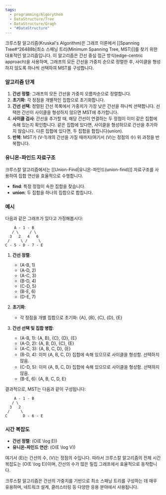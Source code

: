 ```yaml
---
tags:
  - programming/Algorythem
  - DataStructure/Tree
  - DataStructure/Gragh
  - "#DataStructure"
---
```

크루스칼 알고리즘(Kruskal's Algorithm)은 그래프 이론에서 [[Spanning Tree#^26488b|최소 스패닝 트리(Minimum Spanning Tree, MST)]]를 찾기 위한 대표적인 알고리즘입니다. 이 알고리즘은 간선 중심 접근 방식(edge-centric approach)을 사용하며, 그래프의 모든 간선을 가중치 순으로 정렬한 후, 사이클을 형성하지 않도록 하나씩 선택하여 MST를 구성합니다.

### 알고리즘 단계

1. **간선 정렬**: 그래프의 모든 간선을 가중치 오름차순으로 정렬합니다.
2. **초기화**: 각 정점을 개별적인 집합으로 초기화합니다.
3. **간선 선택**: 정렬된 간선 목록에서 가중치가 가장 낮은 간선을 하나씩 선택합니다. 선택한 간선이 사이클을 형성하지 않으면 MST에 추가합니다.
4. **사이클 검사**: 간선을 추가할 때, 해당 간선이 연결하는 두 정점이 이미 같은 집합에 속해 있는지 확인합니다. 같은 집합에 있다면, 사이클을 형성하므로 간선을 추가하지 않습니다. 다른 집합에 있다면, 두 집합을 합칩니다(union).
5. **반복**: MST가 \(V-1\)개의 간선을 가질 때까지(여기서 \(V\)는 정점의 수) 위 과정을 반복합니다.

### 유니온-파인드 자료구조
크루스칼 알고리즘에서는 [[Union-Find|유니온-파인드(union-find)]] 자료구조를 사용하여 집합 연산을 효율적으로 수행합니다.
- **find**: 특정 정점이 속한 집합을 찾습니다.
- **union**: 두 집합을 하나의 집합으로 합칩니다.

### 예시

다음과 같은 그래프가 있다고 가정해봅시다:
```
    A - 1 - B
   / \     / \
  3   2   4   6
 /     \ /     \
C - 5 - D - 7 - E
```

1. **간선 정렬**:
   - (A-B, 1)
   - (A-D, 2)
   - (A-C, 3)
   - (B-D, 4)
   - (C-D, 5)
   - (B-E, 6)
   - (D-E, 7)

2. **초기화**:
   - 각 정점을 개별 집합으로 초기화: {A}, {B}, {C}, {D}, {E}

3. **간선 선택 및 집합 병합**:
   - (A-B, 1): {A, B}, {C}, {D}, {E}
   - (A-D, 2): {A, B, D}, {C}, {E}
   - (A-C, 3): {A, B, C, D}, {E}
   - (B-D, 4): 이미 {A, B, C, D} 집합에 속해 있으므로 사이클을 형성함. 선택하지 않음.
   - (C-D, 5): 이미 {A, B, C, D} 집합에 속해 있으므로 사이클을 형성함. 선택하지 않음.
   - (B-E, 6): {A, B, C, D, E}

결과적으로, MST는 다음과 같이 구성됩니다:
```
    A - 1 - B
   / \   
  3   2   
 /     \
C       D - 6 - E
```

### 시간 복잡도

- **간선 정렬**: \(O(E \log E)\)
- **유니온-파인드 연산**: \(O(E \log V)\)

여기서 \(E\)는 간선의 수, \(V\)는 정점의 수입니다. 따라서 크루스칼 알고리즘의 전체 시간 복잡도는 \(O(E \log E)\)이며, 간선의 수가 많은 밀집 그래프에서 효율적으로 동작합니다.

크루스칼 알고리즘은 간선의 가중치를 기반으로 최소 스패닝 트리를 구성하는 데 매우 유용하며, 네트워크 설계, 클러스터링 등 다양한 응용 분야에서 사용됩니다.